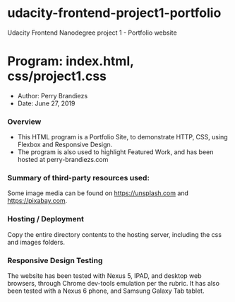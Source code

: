 # udacity-frontend-project1-portfolio
Udacity Frontend Nanodegree project 1 - Portfolio website


# Program: index.html, css/project1.css
* Author: Perry Brandiezs
* Date: June 27, 2019

### Overview
* This HTML program is a Portfolio Site, to demonstrate HTTP, CSS, using Flexbox and Responsive Design.
* The program is also used to highlight Featured Work, and has been hosted at perry-brandiezs.com

### Summary of third-party resources used:
Some image media can be found on https://unsplash.com and https://pixabay.com.

### Hosting / Deployment
Copy the entire directory contents to the hosting server, including the css and images folders.

### Responsive Design Testing
The website has been tested with Nexus 5, IPAD, and desktop web browsers, through Chrome dev-tools emulation
per the rubric.  It has also been tested with a Nexus 6 phone, and Samsung Galaxy Tab tablet.
